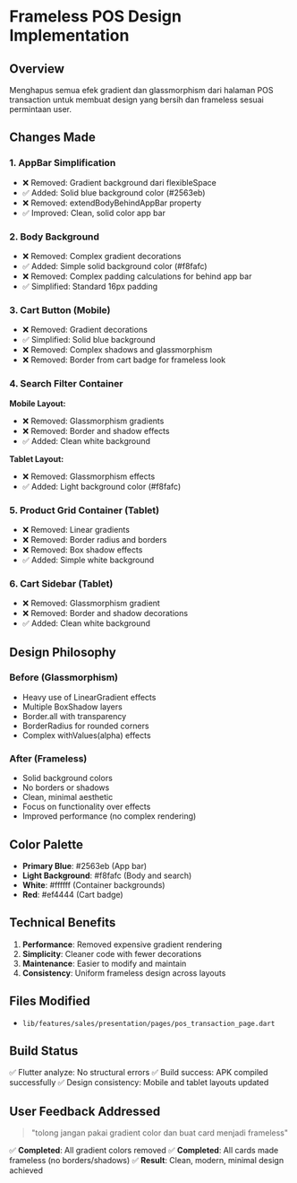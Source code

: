 # Frameless POS Design Implementation

## Overview

Menghapus semua efek gradient dan glassmorphism dari halaman POS transaction untuk membuat design yang bersih dan frameless sesuai permintaan user.

## Changes Made

### 1. AppBar Simplification

- ❌ Removed: Gradient background dari flexibleSpace
- ✅ Added: Solid blue background color (#2563eb)
- ❌ Removed: extendBodyBehindAppBar property
- ✅ Improved: Clean, solid color app bar

### 2. Body Background

- ❌ Removed: Complex gradient decorations
- ✅ Added: Simple solid background color (#f8fafc)
- ❌ Removed: Complex padding calculations for behind app bar
- ✅ Simplified: Standard 16px padding

### 3. Cart Button (Mobile)

- ❌ Removed: Gradient decorations
- ✅ Simplified: Solid blue background
- ❌ Removed: Complex shadows and glassmorphism
- ❌ Removed: Border from cart badge for frameless look

### 4. Search Filter Container

**Mobile Layout:**

- ❌ Removed: Glassmorphism gradients
- ❌ Removed: Border and shadow effects
- ✅ Added: Clean white background

**Tablet Layout:**

- ❌ Removed: Glassmorphism effects
- ✅ Added: Light background color (#f8fafc)

### 5. Product Grid Container (Tablet)

- ❌ Removed: Linear gradients
- ❌ Removed: Border radius and borders
- ❌ Removed: Box shadow effects
- ✅ Added: Simple white background

### 6. Cart Sidebar (Tablet)

- ❌ Removed: Glassmorphism gradient
- ❌ Removed: Border and shadow decorations
- ✅ Added: Clean white background

## Design Philosophy

### Before (Glassmorphism)

- Heavy use of LinearGradient effects
- Multiple BoxShadow layers
- Border.all with transparency
- BorderRadius for rounded corners
- Complex withValues(alpha) effects

### After (Frameless)

- Solid background colors
- No borders or shadows
- Clean, minimal aesthetic
- Focus on functionality over effects
- Improved performance (no complex rendering)

## Color Palette

- **Primary Blue**: #2563eb (App bar)
- **Light Background**: #f8fafc (Body and search)
- **White**: #ffffff (Container backgrounds)
- **Red**: #ef4444 (Cart badge)

## Technical Benefits

1. **Performance**: Removed expensive gradient rendering
2. **Simplicity**: Cleaner code with fewer decorations
3. **Maintenance**: Easier to modify and maintain
4. **Consistency**: Uniform frameless design across layouts

## Files Modified

- `lib/features/sales/presentation/pages/pos_transaction_page.dart`

## Build Status

✅ Flutter analyze: No structural errors
✅ Build success: APK compiled successfully
✅ Design consistency: Mobile and tablet layouts updated

## User Feedback Addressed

> "tolong jangan pakai gradient color dan buat card menjadi frameless"

✅ **Completed**: All gradient colors removed
✅ **Completed**: All cards made frameless (no borders/shadows)
✅ **Result**: Clean, modern, minimal design achieved
